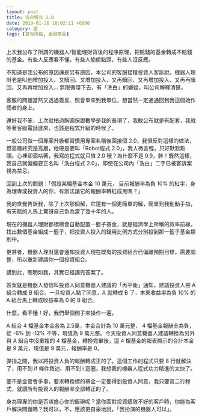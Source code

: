 ```yaml
---
layout: post
title: 洗白程式 2.0
date: 2019-01-20 18:02:11 +0000
category: 謅
tags: [意有所指, 金融商品]
---
```




上次我公布了所謂的機器人/智能理財背後的程序原理，把賠錢的基金轉成不賠錢的基金。有些人反應看不懂，有些人偷偷點頭，有些人沒反應。

不知道是我公布的原因還是另有原因，本公司的客服接獲投資人客訴說，機器人理財老是叫他增加投入、又贖回、又增加投入、又再贖回、又再增加投入、又再再贖回、又再再增加投入… 無限循環下去，有「洗白」的嫌疑，叫公司解釋清楚。

<!--more-->
客服的問題當然又透過簽呈、照會單來到我單位，想當然一定通通回到我這個始作俑者的身上。

還好我不笨，上次就拍過胸圃保證數學是我的長項了，我敢公布就是有配套，我就等著客服電話進來，也該是程式升級的時候了。

一般公司做一個專案升級都習慣用專案名稱後面接個 2.0，我很反對這樣的做法，但高層終究是高層，他硬是要叫「Robot程式 2.0」，我人微言輕，只好默默點頭。心裡卻滴咕著，我寫的程式就只值 2.0 哦？為什麼不是 9.9，幹！既然這樣，我自己就偏偏要正名叫「洗白程式 2.0」，即使在公司內「洗白」二字已被客訴案視為禁忌。

回到上次的問題：「假設某檔基金本金 10 萬元， 目前報酬率為負 10% 的紅字，身為理專或投資人的你，有辦法讓它的報酬率轉紅成黑嗎？」

我的直覺告訴我，除了上次那個解，它還有一個更簡單的解，簡單到我動動手指，有天賦的人馬上驚訝自己忝為當了幾十年的人。

現在的機器人理財都標榜會自動配置一籃子基金，就是經濟學上所稱的效率前緣，找出數個基金組成一籃子，把投資人投入的錢用比例方式分別投到那一籃子基金類別中。

更甚者，機器人理財還會通知投資人現在既有的投資組合已偏離預期目標，需要調整，所以重新建議你一個投資組合。

講到此，聰明如我，其實已經講完答案了。

答案就是機器人發信叫投資人同意機器人建議的「再平衡」通知，建議投資人把 A 組合轉成 B 組合。一旦投資人點了同意，A 就轉成 B 了，本來收益率為負 10% 的 A 組合馬上轉成收益率為 0 的 B 組合。

什麼，看不懂！好，我們舉個例子來操作一遍。

A 組合 4 檔基金本金各為 2.5萬，本金合計為 10 萬元整， 4 檔基金報酬全為負，從 -6% 到 -12% 不等，現值為 9 萬元整。今天投資人同意機器人建議轉換為另外與 A 組合中沒重複的 4 檔基金，轉換完畢後，這 4 檔基金的報表顯示的合計本金是 9 萬元，現值是 9 萬元，報酬率是 0。

彈指之間，我以將投資人負的報酬轉成正的了。這個工作的程式只要 8 行就解決了，用不到 if 條件敘述、用不到 i 迴圈，我想我的機器人程式功力精進的太快了。

要不是金管會多事，要求轉換標的基金一定要得到投資人同意，我只要寫二行程式，就讓所有投資人的報酬率全部轉正的了。

身為理專的你是否該擔心你的飯碗呢？當你面對投資績效不好的客戶時，你能為客戶解決問題嗎？我可以，不，應該更自豪地說，「我扮演的機器人可以」。
